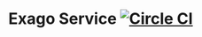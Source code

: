 # Exago Service [![Circle CI](https://circleci.com/gh/jgautheron/exago-service.svg?style=svg)](https://circleci.com/gh/jgautheron/exago-service)
